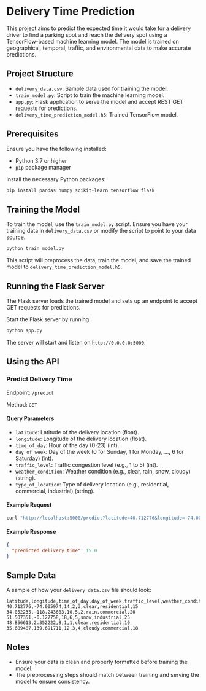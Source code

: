 # Delivery Time Prediction

This project aims to predict the expected time it would take for a delivery driver to find a parking spot and reach the delivery spot using a TensorFlow-based machine learning model. The model is trained on geographical, temporal, traffic, and environmental data to make accurate predictions.

## Project Structure

- `delivery_data.csv`: Sample data used for training the model.
- `train_model.py`: Script to train the machine learning model.
- `app.py`: Flask application to serve the model and accept REST GET requests for predictions.
- `delivery_time_prediction_model.h5`: Trained TensorFlow model.

## Prerequisites

Ensure you have the following installed:

- Python 3.7 or higher
- `pip` package manager

Install the necessary Python packages:

```sh
pip install pandas numpy scikit-learn tensorflow flask
```

## Training the Model

To train the model, use the `train_model.py` script. Ensure you have your training data in `delivery_data.csv` or modify the script to point to your data source.

```sh
python train_model.py
```

This script will preprocess the data, train the model, and save the trained model to `delivery_time_prediction_model.h5`.

## Running the Flask Server

The Flask server loads the trained model and sets up an endpoint to accept GET requests for predictions.

Start the Flask server by running:

```sh
python app.py
```

The server will start and listen on `http://0.0.0.0:5000`.

## Using the API

### Predict Delivery Time

Endpoint: `/predict`

Method: `GET`

#### Query Parameters

- `latitude`: Latitude of the delivery location (float).
- `longitude`: Longitude of the delivery location (float).
- `time_of_day`: Hour of the day (0-23) (int).
- `day_of_week`: Day of the week (0 for Sunday, 1 for Monday, ..., 6 for Saturday) (int).
- `traffic_level`: Traffic congestion level (e.g., 1 to 5) (int).
- `weather_condition`: Weather condition (e.g., clear, rain, snow, cloudy) (string).
- `type_of_location`: Type of delivery location (e.g., residential, commercial, industrial) (string).

#### Example Request

```sh
curl "http://localhost:5000/predict?latitude=40.712776&longitude=-74.005974&time_of_day=14&day_of_week=2&traffic_level=3&weather_condition=clear&type_of_location=residential"
```

#### Example Response

```json
{
  "predicted_delivery_time": 15.0
}
```

## Sample Data

A sample of how your `delivery_data.csv` file should look:

```csv
latitude,longitude,time_of_day,day_of_week,traffic_level,weather_condition,type_of_location,delivery_time
40.712776,-74.005974,14,2,3,clear,residential,15
34.052235,-118.243683,10,5,2,rain,commercial,20
51.507351,-0.127758,18,6,5,snow,industrial,25
48.856613,2.352222,8,1,1,clear,residential,10
35.689487,139.691711,12,3,4,cloudy,commercial,18
```

## Notes

- Ensure your data is clean and properly formatted before training the model.
- The preprocessing steps should match between training and serving the model to ensure consistency.